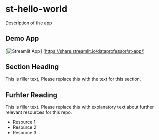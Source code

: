 # st-hello-world

Description of the app

## Demo App

[![Streamlit App](<https://static.streamlit.io/badges/streamlit_badge_black_white.svg>)]
(<https://share.streamlit.io/dataprofessor/st-app/>)

## Section Heading 

This is filler text, Please replace this with the text for this section.

## Furhter Reading

This is filler text. Please replace this with explanatory text about further relevant resources for this repo.
- Resource 1
- Resource 2
- Resource 3
